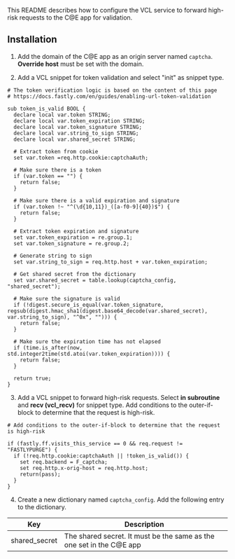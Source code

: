This README describes how to configure the VCL service to forward high-risk requests to the C@E app for validation.

## Installation

1. Add the domain of the C@E app as an origin server named `captcha`. **Override host** must be set with the domain.

2. Add a VCL snippet for token validation and select "init" as snippet type.

```vcl
# The token verification logic is based on the content of this page
# https://docs.fastly.com/en/guides/enabling-url-token-validation

sub token_is_valid BOOL {
  declare local var.token STRING;
  declare local var.token_expiration STRING;
  declare local var.token_signature STRING;
  declare local var.string_to_sign STRING;
  declare local var.shared_secret STRING;

  # Extract token from cookie
  set var.token =req.http.cookie:captchaAuth;

  # Make sure there is a token
  if (var.token == "") {
    return false;
  }

  # Make sure there is a valid expiration and signature
  if (var.token !~ "^(\d{10,11})_([a-f0-9]{40})$") {
    return false;
  }

  # Extract token expiration and signature
  set var.token_expiration = re.group.1;
  set var.token_signature = re.group.2;

  # Generate string to sign
  set var.string_to_sign = req.http.host + var.token_expiration;

  # Get shared secret from the dictionary
  set var.shared_secret = table.lookup(captcha_config, "shared_secret");

  # Make sure the signature is valid
  if (!digest.secure_is_equal(var.token_signature, regsub(digest.hmac_sha1(digest.base64_decode(var.shared_secret), var.string_to_sign), "^0x", ""))) {
    return false;
  }

  # Make sure the expiration time has not elapsed
  if (time.is_after(now, std.integer2time(std.atoi(var.token_expiration)))) {
    return false;
  }

  return true;
}
```

3. Add a VCL snippet to forward high-risk requests. Select **in subroutine** and **recv (vcl_recv)** for snippet type. Add conditions to the outer-if-block to determine that the request is high-risk.

```vcl
# Add conditions to the outer-if-block to determine that the request is high-risk

if (fastly.ff.visits_this_service == 0 && req.request != "FASTLYPURGE") {
  if (!req.http.cookie:captchaAuth || !token_is_valid()) {
    set req.backend = F_captcha;
    set req.http.x-orig-host = req.http.host;
    return(pass);
  }
}
```

4. Create a new dictionary named `captcha_config`. Add the following entry to the dictionary.

| Key           | Description                                                          |
| ------------- | -------------------------------------------------------------------- |
| shared_secret | The shared secret. It must be the same as the one set in the C@E app |
